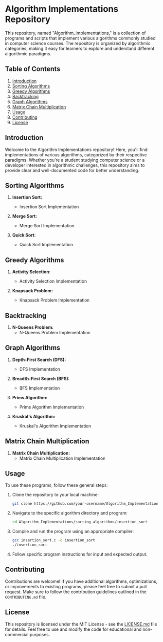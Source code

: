 # Algorithm Implementations Repository

This repository, named "Algorithm_Implementations," is a collection of programs and scripts that implement various algorithms commonly studied in computer science courses. The repository is organized by algorithmic categories, making it easy for learners to explore and understand different algorithmic paradigms.

## Table of Contents

1. [Introduction](#introduction)
2. [Sorting Algorithms](#sorting-algorithms)
3. [Greedy Algorithms](#greedy-algorithms)
4. [Backtracking](#backtracking)
5. [Graph Algorithms](#graph-algorithms)
6. [Matrix Chain Multiplication](#matrix-chain-multiplication)
7. [Usage](#usage)
8. [Contributing](#contributing)
9. [License](#license)

## Introduction

Welcome to the Algorithm Implementations repository! Here, you'll find implementations of various algorithms, categorized by their respective paradigms. Whether you're a student studying computer science or a developer interested in algorithmic challenges, this repository aims to provide clear and well-documented code for better understanding.
## Sorting Algorithms

1. **Insertion Sort:**
   - Insertion Sort Implementation

2. **Merge Sort:**
   - Merge Sort Implementation

3. **Quick Sort:**
   - Quick Sort Implementation

## Greedy Algorithms

1. **Activity Selection:**
   - Activity Selection Implementation

2. **Knapsack Problem:**
   - Knapsack Problem Implementation

## Backtracking

1. **N-Queens Problem:**
   - N-Queens Problem Implementation

## Graph Algorithms

1. **Depth-First Search (DFS):**
   - DFS Implementation

2. **Breadth-First Search (BFS):**
   - BFS Implementation

3. **Prims Algorithm:**
   - Prims Algorithm Implementation

4. **Kruskal's Algorithm:**
   - Kruskal's Algorithm Implementation

## Matrix Chain Multiplication

1. **Matrix Chain Multiplication:**
   - Matrix Chain Multiplication Implementation

## Usage

To use these programs, follow these general steps:

1. Clone the repository to your local machine:
   ```bash
   git clone https://github.com/your-username/Algorithm_Implementations.git
   ```

2. Navigate to the specific algorithm directory and program:
   ```bash
   cd Algorithm_Implementations/sorting_algorithms/insertion_sort
   ```

3. Compile and run the program using an appropriate compiler:
   ```bash
   gcc insertion_sort.c -o insertion_sort
   ./insertion_sort
   ```

4. Follow specific program instructions for input and expected output.

## Contributing

Contributions are welcome! If you have additional algorithms, optimizations, or improvements to existing programs, please feel free to submit a pull request. Make sure to follow the contribution guidelines outlined in the `CONTRIBUTING.md` file.

## License

This repository is licensed under the MIT License - see the [LICENSE.md](LICENSE.md) file for details. Feel free to use and modify the code for educational and non-commercial purposes.
